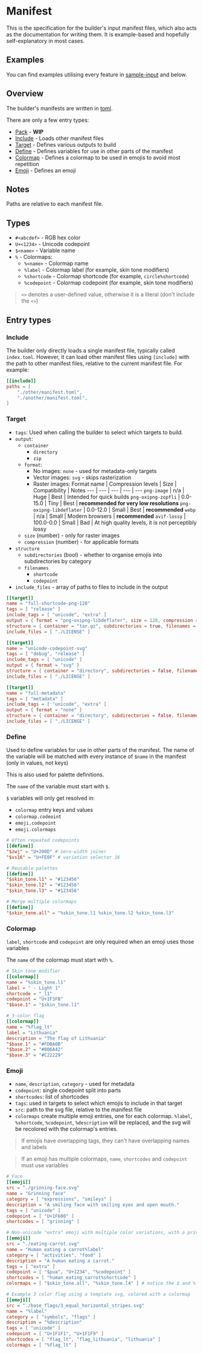 # Manifest
This is the specification for the builder's input manifest files, which also acts as the documentation for writing them. It is example-based and hopefully self-explanatory in most cases.

## Examples
You can find examples utilising every feature in [sample-input](/sample-input) and below.

## Overview
The builder's manifests are written in [toml](https://toml.io).

There are only a few entry types:
- [Pack](#pack) - **WIP**
- [Include](#include) - Loads other manifest files
- [Target](#target) - Defines various outputs to build
- [Define](#define) - Defines variables for use in other parts of the manifest
- [Colormap](#colormap) - Defines a colormap to be used in emojis to avoid most repetition
- [Emoji](#emoji) - Defines an emoji

## Notes
Paths are relative to each manifest file.

## Types
- `#<abcdef>` - RGB hex color
- `U+<1234>` - Unicode codepoint
- `$<name>` - Variable name
- `%` - Colormaps:
    - `%<name>` - Colormap name
    - `%label` - Colormap label (for example, skin tone modifiers)
    - `%shortcode` - Colormap shortcode (for example, `circle%shortcode`)
    - `%codepoint` - Colormap codepoint (for example, skin tone modifiers)

> `<>` denotes a user-defined value, otherwise it is a literal (don't include the `<>`)

## Entry types
### Include
The builder only directly loads a single manifest file, typically called `index.toml`. However, it can load other manifest files using `[include]` with the path to other manifest files, relative to the current manifest file. For example:

```toml
[[include]]
paths = [
    "./other/manifest.toml",
    "./another/manifest.toml",
]
```

### Target
- `tags`: Used when calling the builder to select which targets to build.
- `output`:
    - `container`
        - `directory`
        - `zip`
    - `format`:
        - No images: `none` - used for metadata-only targets
        - Vector images: `svg` - skips rasterization
        - Raster images:
            Format name | Compression levels | Size | Compatibility | Notes
            --- | --- | --- | --- | ---
            `png-image` | n/a | Huge | Best | Intended for quick builds
            `png-oxipng-zopfli` | 0.0-15.0 | Tiny | Best | **recommended for very low resolutions**
            `png-oxipng-libdeflater` | 0.0-12.0 | Small | Best | **recommended**
            `webp` | n/a | Small | Modern browsers | **recommended**
            `avif-lossy` | 100.0-0.0 | Small | Bad | At high quality levels, it is not perceptibly lossy
    - `size` (number) - only for raster images
    - `compression` (number) - for applicable formats
- `structure`
    - `subdirectories` (bool) - whether to organise emojis into subdirectories by category
    - `filenames`
        - `shortcode`
        - `codepoint`
- `include_files` - array of paths to files to include in the output

```toml
[[target]]
name = "full-shortcode-png-128"
tags = [ "release" ]
include_tags = [ "unicode", "extra" ]
output = { format = "png-oxipng-libdeflater", size = 128, compression = 12.0 }
structure = { container = "tar.gz", subdirectories = true, filenames = "shortcode" }
include_files = [ "./LICENSE" ]

[[target]]
name = "unicode-codepoint-svg"
tags = [ "debug", "release" ]
include_tags = [ "unicode" ]
output = { format = "svg" }
structure = { container = "directory", subdirectories = false, filenames = "codepoint" }
include_files = [ "./LICENSE" ]

[[target]]
name = "full-metadata"
tags = [ "metadata" ]
include_tags = [ "unicode", "extra" ]
output = { format = "none" }
structure = { container = "directory", subdirectories = false, filenames = "shortcode" }
include_files = [ "./LICENSE" ]
```

### Define
Used to define variables for use in other parts of the manifest. The name of the variable will be matched with every instance of `$name` in the manifest (only in values, not keys)

This is also used for palette definitions.

The `name` of the variable must start with `$`.

`$` variables will only get resolved in:
- `colormap` entry keys and values
- `colormap.codeoint`
- `emoji.codepoint`
- `emoji.colormaps`

```toml
# Often repeated codepoints
[[define]]
"$zwj" = "U+200D" # zero-width joiner
"$vs16" = "U+FE0F" # variation selector 16

# Reusable palettes
[[define]]
"$skin_tone.l1" = "#123456"
"$skin_tone.l2" = "#123456"
"$skin_tone.l3" = "#123456"

# Merge multiple colormaps
[[define]]
"$skin_tone.all" = "%skin_tone.l1 %skin_tone.l2 %skin_tone.l3"
```

### Colormap
`label`, `shortcode` and `codepoint` are only required when an emoji uses those variables

The `name` of the colormap must start with `%`.

```toml
# Skin tone modifier
[[colormap]]
name = "%skin_tone.l1"
label = " - Light 1"
shortcode = "_l1"
codepoint = "U+1F3FB"
"$base.1" = "$skin_tone.l1"

# 3-color flag
[[colormap]]
name = "%flag_lt"
label = "Lithuania"
description = "The flag of Lithuania"
"$base.1" = "#FDBA0B"
"$base.2" = "#006A42"
"$base.3" = "#C22229"
```

### Emoji
- `name`, `description`, `category` - used for metadata
- `codepoint`: single codepoint split into parts
- `shortcodes`: list of shortcodes
- `tags`: used in targets to select which emojis to include in that target
- `src`: path to the svg file, relative to the manifest file
- `colormaps` create multiple emoji entries, one for each colormap. `%label`, `%shortcode`, `%codepoint`, `%description` will be replaced, and the svg will be recolored with the colormap's entries.

> If emojis have overlapping tags, they can't have overlapping names and labels

> If an emoji has multiple colormaps, `name`, `shortcodes` and `codepoint` must use variables

```toml
# Face
[[emoji]]
src = "./grinning-face.svg"
name = "Grinning face"
category = [ "expressions", "smileys" ]
description = "A smiling face with smiling eyes and open mouth."
tags = [ "unicode" ]
codepoint = [ "U+1F600" ]
shortcodes = [ "grinning" ]

# Non-unicode "extra" emoji with multiple color variations, with a private use area codepoint
[[emoji]]
src = "./eating-carrot.svg"
name = "Human eating a carrot%label"
category = [ "activities", "food" ]
description = "A human eating a carrot."
tags = [ "extra" ]
codepoint = [ "$pua", "U+1234", "%codepoint" ]
shortcodes = [ "human_eating_carrot%shortcode" ]
colormaps = [ "$skin_tone.all", "%skin_tone.l4" ] # notice the $ and % distinction

# Example 3 color flag using a template svg, colored with a colormap
[[emoji]]
src = "./base_flags/3_equal_horizontal_stripes.svg"
name = "%label"
category = [ "symbols", "flags" ]
description = "%description"
tags = [ "unicode" ]
codepoint = [ "U+1F1F1", "U+1F1F9" ]
shortcodes = [ "flag_lt", "flag_lithuania", "lithuania" ]
colormaps = [ "%flag_lt" ]
```
